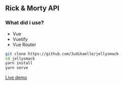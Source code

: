 ## Rick & Morty API

### What did i use?
<ul>
  <li>Vue</li>
  <li>Vuetify</li>
  <li>Vue Router</li>
 </ul>

```bash
git clone https://github.com/Judikaelle/jellysmack
cd jellysmack
yarn install
yarn serve
```

[Live demo](https://jellysmack-technical-test.netlify.app)
